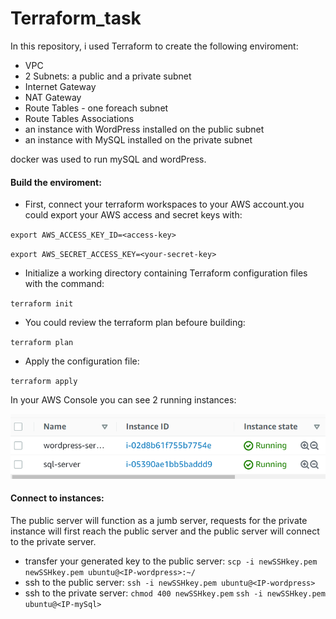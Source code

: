 # Terraform_task

In this repository, i used Terraform to create the following enviroment:
- VPC
- 2 Subnets: a public and a private subnet
- Internet Gateway
- NAT Gateway
- Route Tables - one foreach subnet
- Route Tables Associations
- an instance with WordPress installed on the public subnet
- an instance with MySQL installed on the private subnet

docker was used to run mySQL and wordPress.

#### Build the enviroment:
- First, connect your terraform workspaces to your AWS account.you could export your AWS access and secret keys with:

 `export AWS_ACCESS_KEY_ID=<access-key>`
 
 `export AWS_SECRET_ACCESS_KEY=<your-secret-key>`
 
- Initialize a working directory containing Terraform configuration files with the command:

 `terraform init`
 
- You could review the terraform plan befoure building:

 `terraform plan`
 
- Apply the configuration file:

 `terraform apply`
 
In your AWS Console you can see 2 running instances:

[![](https://github.com/AnwarHb/Terraform_task/blob/main/servers-running.png?raw=true)](https://github.com/AnwarHb/Terraform_task/blob/main/servers-running.png?raw=true)


#### Connect  to instances:
The public server will function as a jumb server, requests for the private instance will first reach the public server and the public server will connect to the private server.

- transfer your generated key to the public server:
 `scp -i newSSHkey.pem newSSHkey.pem ubuntu@<IP-wordpress>:~/`
- ssh to the public server:
 `ssh -i newSSHkey.pem ubuntu@<IP-wordpress>`
- ssh to the private server:
 `chmod 400 newSSHkey.pem`
 `ssh -i newSSHkey.pem ubuntu@<IP-mySql>`

